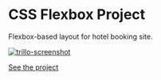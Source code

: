 # CSS Flexbox Project

Flexbox-based layout for hotel booking site.

[![trillo-screenshot](https://user-images.githubusercontent.com/57681651/98599184-803f2d80-22d3-11eb-96eb-dd3b43305dcc.JPG)](https://mike1234-pixel.github.io/Trillo/)

[See the project](https://mike1234-pixel.github.io/Trillo/)
